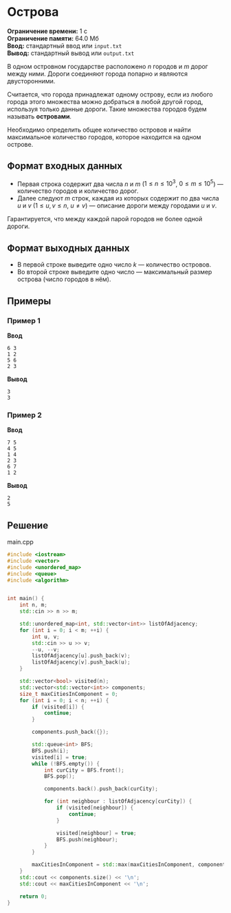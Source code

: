 # Острова

**Ограничение времени:** 1 с  
**Ограничение памяти:** 64.0 Мб  
**Ввод:** стандартный ввод или `input.txt`  
**Вывод:** стандартный вывод или `output.txt`

В одном островном государстве расположено $n$ городов и $m$ дорог между ними. Дороги соединяют города попарно и являются двусторонними.

Считается, что города принадлежат одному острову, если из любого города этого множества можно добраться в любой другой город, используя только данные дороги. Такие множества городов будем называть **островами**.

Необходимо определить общее количество островов и найти максимальное количество городов, которое находится на одном острове.

## Формат входных данных

- Первая строка содержит два числа $n$ и $m$ ($1 \leq n \leq 10^3$, $0 \leq m \leq 10^5$) — количество городов и количество дорог.
- Далее следуют $m$ строк, каждая из которых содержит по два числа $u$ и $v$ ($1 \leq u, v \leq n$, $u \ne v$) — описание дороги между городами $u$ и $v$.

Гарантируется, что между каждой парой городов не более одной дороги.

## Формат выходных данных

- В первой строке выведите одно число $k$ — количество островов.
- Во второй строке выведите одно число — максимальный размер острова (число городов в нём).

## Примеры

### Пример 1

**Ввод**  
```
6 3
1 2
5 6
2 3
```

**Вывод**  
```
3
3
```

### Пример 2

**Ввод**  
```
7 5
4 5
1 4
2 3
6 7
1 2
```

**Вывод**  
```
2
5
```
## Решение

main.cpp
```cpp
#include <iostream>
#include <vector>
#include <unordered_map>
#include <queue>
#include <algorithm>


int main() {
    int n, m;
    std::cin >> n >> m;

    std::unordered_map<int, std::vector<int>> listOfAdjacency;
    for (int i = 0; i < m; ++i) {
        int u, v;
        std::cin >> u >> v;
        --u, --v;
        listOfAdjacency[u].push_back(v);
        listOfAdjacency[v].push_back(u);
    }

    std::vector<bool> visited(n);
    std::vector<std::vector<int>> components;
    size_t maxCitiesInComponent = 0;
    for (int i = 0; i < n; ++i) {
        if (visited[i]) {
            continue;
        }

        components.push_back({});

        std::queue<int> BFS;
        BFS.push(i);
        visited[i] = true;
        while (!BFS.empty()) {
            int curCity = BFS.front();
            BFS.pop();

            components.back().push_back(curCity);

            for (int neighbour : listOfAdjacency[curCity]) {
                if (visited[neighbour]) {
                    continue;
                }

                visited[neighbour] = true;
                BFS.push(neighbour);
            }
        }

        maxCitiesInComponent = std::max(maxCitiesInComponent, components.back().size());
    }
    std::cout << components.size() << '\n';
    std::cout << maxCitiesInComponent << '\n';

    return 0;
}
```
